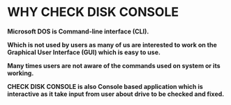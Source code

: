 # WHY CHECK DISK CONSOLE #

**Microsoft DOS is Command-line interface (CLI).**

**Which is not used by users as many of us are interested to work on the Graphical User Interface (GUI) which is easy to use.**

**Many times users are not aware of the commands used on system or its working.**

**CHECK DISK CONSOLE is also Console based application which is interactive as it take input from user about drive to be checked and fixed.**

